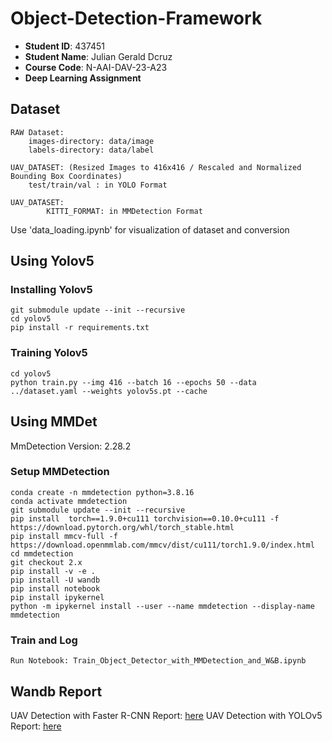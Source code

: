 # Object-Detection-Framework

- **Student ID**: 437451
- **Student Name**: Julian Gerald Dcruz
- **Course Code**: N-AAI-DAV-23-A23
- **Deep Learning Assignment**

## Dataset

    RAW Dataset: 
        images-directory: data/image
        labels-directory: data/label
    
    UAV_DATASET: (Resized Images to 416x416 / Rescaled and Normalized Bounding Box Coordinates)
        test/train/val : in YOLO Format 
    
    UAV_DATASET: 
            KITTI_FORMAT: in MMDetection Format

Use 'data_loading.ipynb' for visualization of dataset and conversion

## Using Yolov5

### Installing Yolov5 

    git submodule update --init --recursive
    cd yolov5
    pip install -r requirements.txt

### Training Yolov5

    cd yolov5
    python train.py --img 416 --batch 16 --epochs 50 --data ../dataset.yaml --weights yolov5s.pt --cache


## Using MMDet

MmDetection Version: 2.28.2

### Setup MMDetection

    conda create -n mmdetection python=3.8.16
    conda activate mmdetection
    git submodule update --init --recursive
    pip install  torch==1.9.0+cu111 torchvision==0.10.0+cu111 -f https://download.pytorch.org/whl/torch_stable.html
    pip install mmcv-full -f https://download.openmmlab.com/mmcv/dist/cu111/torch1.9.0/index.html
    cd mmdetection
    git checkout 2.x
    pip install -v -e .
    pip install -U wandb
    pip install notebook
    pip install ipykernel
    python -m ipykernel install --user --name mmdetection --display-name mmdetection

### Train and Log 

    Run Notebook: Train_Object_Detector_with_MMDetection_and_W&B.ipynb

## Wandb Report

UAV Detection with Faster R-CNN Report: [here](https://api.wandb.ai/links/juliangeralddcruz/ybqf8nl9)
UAV Detection with YOLOv5 Report: [here](https://api.wandb.ai/links/juliangeralddcruz/ekebtjj5)